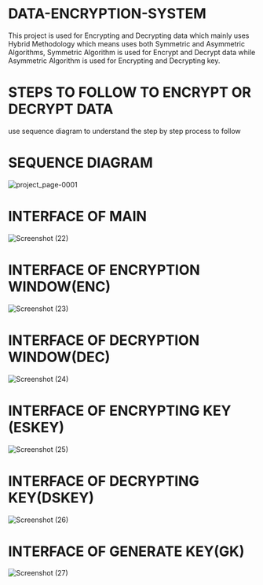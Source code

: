 # DATA-ENCRYPTION-SYSTEM
This project is used for Encrypting and Decrypting data which mainly uses Hybrid Methodology which means uses both Symmetric and Asymmetric Algorithms, Symmetric Algorithm is used for Encrypt and Decrypt data while Asymmetric Algorithm is used for Encrypting and Decrypting key.
# STEPS TO FOLLOW TO ENCRYPT OR DECRYPT DATA
  use sequence diagram to understand the step by step process to follow
# SEQUENCE DIAGRAM
![project_page-0001](https://user-images.githubusercontent.com/87997298/128847486-03556c41-9110-4a86-aef4-ff14f29aaac2.jpg)
# INTERFACE OF MAIN
![Screenshot (22)](https://user-images.githubusercontent.com/87997298/128840023-fc53ae63-17ba-4090-a08f-43ce4a6fd911.png)
# INTERFACE OF ENCRYPTION WINDOW(ENC)
![Screenshot (23)](https://user-images.githubusercontent.com/87997298/128840194-754c2bd1-afc9-4f17-8164-302ea4cddaf3.png)
# INTERFACE OF DECRYPTION WINDOW(DEC)
![Screenshot (24)](https://user-images.githubusercontent.com/87997298/128840534-8e47dc86-485b-4c27-a1c4-d60ee3511bb3.png)
# INTERFACE OF ENCRYPTING KEY (ESKEY)
![Screenshot (25)](https://user-images.githubusercontent.com/87997298/128841122-97dc1155-b00f-4c41-b756-fc94beef0ab3.png)
# INTERFACE OF DECRYPTING KEY(DSKEY)
![Screenshot (26)](https://user-images.githubusercontent.com/87997298/128840825-5e361d55-c55b-454e-8df9-6253e7ea04c4.png)

# INTERFACE OF GENERATE KEY(GK)
![Screenshot (27)](https://user-images.githubusercontent.com/87997298/128840680-bb38f682-bea4-48c6-b954-cdecc551698a.png)

